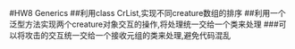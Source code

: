 #HW8 Generics
##利用class CrList<T extends Creature>,实现不同creature数组的排序
##利用一个泛型方法实现两个creature对象交互的操作,将处理统一交给一个类来处理
###可以将攻击的交互统一交给一个接收元组的类来处理,避免代码混乱

